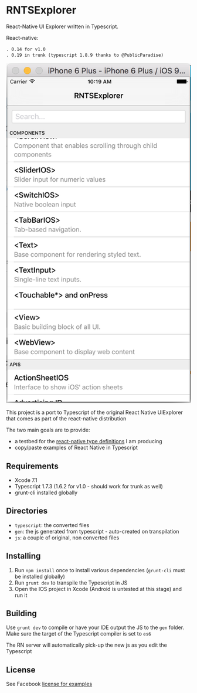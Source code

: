 RNTSExplorer
============

React-Native UI Explorer written in Typescript.

React-native:

    . 0.14 for v1.0
    . 0.19 in trunk (typescript 1.8.9 thanks to @PublicParadise)

![Main Page Screenshot](MainPage-Screenshot.png)


This project is a port to Typescript of the original React Native UIExplorer that comes as part of the react-native distribution

The two main goals are to provide:

 - a testbed for the [react-native type definitions](https://github.com/DefinitelyTyped/DefinitelyTyped/tree/master/react-native) I am producing
 - copy/paste examples of React Native in Typescript




Requirements
------------

 - Xcode 7.1
 - Typescript 1.7.3 (1.6.2 for v1.0 - should work for trunk as well)
 - grunt-cli installed globally

 
Directories
-----------
 
  - `typescript`: the converted files
  - `gen`: the js generated from typescript - auto-created on transpilation
  - `js`: a couple of original, non converted files
 

Installing
----------

 1. Run `npm install` once to install various dependencies (`grunt-cli` must be installed globally)
 2. Run `grunt dev` to transpile the Typescript in JS
 3. Open the IOS project in Xcode (Android is untested at this stage) and run it

 
Building
--------
 
 Use `grunt dev` to compile or have your IDE output the JS to the `gen` folder.
 Make sure the target of the Typescript compiler is set to `es6`
 
 The RN server will automatically pick-up the new js as you edit the Typescript
 
 
License
-------
 
 See Facebook [license for examples](https://github.com/facebook/react-native/blob/master/LICENSE-examples) 
